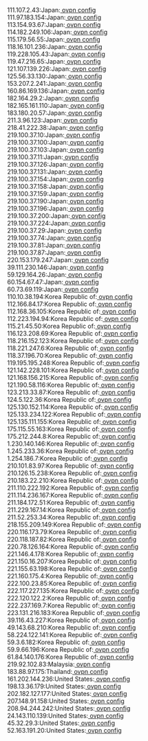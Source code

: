 111.107.2.43:Japan:[ ovpn config](vpn/111_107_2_43.ovpn)  
111.97.183.154:Japan:[ ovpn config](vpn/111_97_183_154.ovpn)  
113.154.93.67:Japan:[ ovpn config](vpn/113_154_93_67.ovpn)  
114.182.249.106:Japan:[ ovpn config](vpn/114_182_249_106.ovpn)  
115.179.56.55:Japan:[ ovpn config](vpn/115_179_56_55.ovpn)  
118.16.101.236:Japan:[ ovpn config](vpn/118_16_101_236.ovpn)  
119.228.105.43:Japan:[ ovpn config](vpn/119_228_105_43.ovpn)  
119.47.216.65:Japan:[ ovpn config](vpn/119_47_216_65.ovpn)  
121.107.139.226:Japan:[ ovpn config](vpn/121_107_139_226.ovpn)  
125.56.33.130:Japan:[ ovpn config](vpn/125_56_33_130.ovpn)  
153.207.2.241:Japan:[ ovpn config](vpn/153_207_2_241.ovpn)  
160.86.169.136:Japan:[ ovpn config](vpn/160_86_169_136.ovpn)  
182.164.29.2:Japan:[ ovpn config](vpn/182_164_29_2.ovpn)  
182.165.161.110:Japan:[ ovpn config](vpn/182_165_161_110.ovpn)  
183.180.20.57:Japan:[ ovpn config](vpn/183_180_20_57.ovpn)  
211.3.96.123:Japan:[ ovpn config](vpn/211_3_96_123.ovpn)  
218.41.222.38:Japan:[ ovpn config](vpn/218_41_222_38.ovpn)  
219.100.37.10:Japan:[ ovpn config](vpn/219_100_37_10.ovpn)  
219.100.37.100:Japan:[ ovpn config](vpn/219_100_37_100.ovpn)  
219.100.37.103:Japan:[ ovpn config](vpn/219_100_37_103.ovpn)  
219.100.37.11:Japan:[ ovpn config](vpn/219_100_37_11.ovpn)  
219.100.37.126:Japan:[ ovpn config](vpn/219_100_37_126.ovpn)  
219.100.37.131:Japan:[ ovpn config](vpn/219_100_37_131.ovpn)  
219.100.37.154:Japan:[ ovpn config](vpn/219_100_37_154.ovpn)  
219.100.37.158:Japan:[ ovpn config](vpn/219_100_37_158.ovpn)  
219.100.37.159:Japan:[ ovpn config](vpn/219_100_37_159.ovpn)  
219.100.37.190:Japan:[ ovpn config](vpn/219_100_37_190.ovpn)  
219.100.37.196:Japan:[ ovpn config](vpn/219_100_37_196.ovpn)  
219.100.37.200:Japan:[ ovpn config](vpn/219_100_37_200.ovpn)  
219.100.37.224:Japan:[ ovpn config](vpn/219_100_37_224.ovpn)  
219.100.37.29:Japan:[ ovpn config](vpn/219_100_37_29.ovpn)  
219.100.37.74:Japan:[ ovpn config](vpn/219_100_37_74.ovpn)  
219.100.37.81:Japan:[ ovpn config](vpn/219_100_37_81.ovpn)  
219.100.37.87:Japan:[ ovpn config](vpn/219_100_37_87.ovpn)  
220.153.179.247:Japan:[ ovpn config](vpn/220_153_179_247.ovpn)  
39.111.230.146:Japan:[ ovpn config](vpn/39_111_230_146.ovpn)  
59.129.164.26:Japan:[ ovpn config](vpn/59_129_164_26.ovpn)  
60.154.67.47:Japan:[ ovpn config](vpn/60_154_67_47.ovpn)  
60.73.69.119:Japan:[ ovpn config](vpn/60_73_69_119.ovpn)  
110.10.38.194:Korea Republic of:[ ovpn config](vpn/110_10_38_194.ovpn)  
112.166.84.17:Korea Republic of:[ ovpn config](vpn/112_166_84_17.ovpn)  
112.168.36.105:Korea Republic of:[ ovpn config](vpn/112_168_36_105.ovpn)  
112.223.194.94:Korea Republic of:[ ovpn config](vpn/112_223_194_94.ovpn)  
115.21.45.50:Korea Republic of:[ ovpn config](vpn/115_21_45_50.ovpn)  
116.123.208.69:Korea Republic of:[ ovpn config](vpn/116_123_208_69.ovpn)  
118.216.152.123:Korea Republic of:[ ovpn config](vpn/118_216_152_123.ovpn)  
118.221.247.6:Korea Republic of:[ ovpn config](vpn/118_221_247_6.ovpn)  
118.37.196.70:Korea Republic of:[ ovpn config](vpn/118_37_196_70.ovpn)  
119.195.195.248:Korea Republic of:[ ovpn config](vpn/119_195_195_248.ovpn)  
121.142.228.101:Korea Republic of:[ ovpn config](vpn/121_142_228_101.ovpn)  
121.168.156.215:Korea Republic of:[ ovpn config](vpn/121_168_156_215.ovpn)  
121.190.58.116:Korea Republic of:[ ovpn config](vpn/121_190_58_116.ovpn)  
123.213.33.87:Korea Republic of:[ ovpn config](vpn/123_213_33_87.ovpn)  
124.5.122.36:Korea Republic of:[ ovpn config](vpn/124_5_122_36.ovpn)  
125.130.152.114:Korea Republic of:[ ovpn config](vpn/125_130_152_114.ovpn)  
125.133.234.122:Korea Republic of:[ ovpn config](vpn/125_133_234_122.ovpn)  
125.135.111.155:Korea Republic of:[ ovpn config](vpn/125_135_111_155.ovpn)  
175.115.55.163:Korea Republic of:[ ovpn config](vpn/175_115_55_163.ovpn)  
175.212.244.8:Korea Republic of:[ ovpn config](vpn/175_212_244_8.ovpn)  
1.230.140.146:Korea Republic of:[ ovpn config](vpn/1_230_140_146.ovpn)  
1.245.233.36:Korea Republic of:[ ovpn config](vpn/1_245_233_36.ovpn)  
1.254.186.7:Korea Republic of:[ ovpn config](vpn/1_254_186_7.ovpn)  
210.101.83.97:Korea Republic of:[ ovpn config](vpn/210_101_83_97.ovpn)  
210.126.15.238:Korea Republic of:[ ovpn config](vpn/210_126_15_238.ovpn)  
210.183.22.210:Korea Republic of:[ ovpn config](vpn/210_183_22_210.ovpn)  
211.110.222.192:Korea Republic of:[ ovpn config](vpn/211_110_222_192.ovpn)  
211.114.236.167:Korea Republic of:[ ovpn config](vpn/211_114_236_167.ovpn)  
211.184.172.51:Korea Republic of:[ ovpn config](vpn/211_184_172_51.ovpn)  
211.229.167.14:Korea Republic of:[ ovpn config](vpn/211_229_167_14.ovpn)  
211.52.253.34:Korea Republic of:[ ovpn config](vpn/211_52_253_34.ovpn)  
218.155.209.149:Korea Republic of:[ ovpn config](vpn/218_155_209_149.ovpn)  
220.116.173.79:Korea Republic of:[ ovpn config](vpn/220_116_173_79.ovpn)  
220.118.187.82:Korea Republic of:[ ovpn config](vpn/220_118_187_82.ovpn)  
220.78.126.164:Korea Republic of:[ ovpn config](vpn/220_78_126_164.ovpn)  
221.146.4.178:Korea Republic of:[ ovpn config](vpn/221_146_4_178.ovpn)  
221.150.16.207:Korea Republic of:[ ovpn config](vpn/221_150_16_207.ovpn)  
221.155.63.198:Korea Republic of:[ ovpn config](vpn/221_155_63_198.ovpn)  
221.160.175.4:Korea Republic of:[ ovpn config](vpn/221_160_175_4.ovpn)  
222.100.23.85:Korea Republic of:[ ovpn config](vpn/222_100_23_85.ovpn)  
222.117.227.135:Korea Republic of:[ ovpn config](vpn/222_117_227_135.ovpn)  
222.120.122.2:Korea Republic of:[ ovpn config](vpn/222_120_122_2.ovpn)  
222.237.169.7:Korea Republic of:[ ovpn config](vpn/222_237_169_7.ovpn)  
223.131.216.183:Korea Republic of:[ ovpn config](vpn/223_131_216_183.ovpn)  
39.116.43.227:Korea Republic of:[ ovpn config](vpn/39_116_43_227.ovpn)  
49.143.68.210:Korea Republic of:[ ovpn config](vpn/49_143_68_210.ovpn)  
58.224.122.141:Korea Republic of:[ ovpn config](vpn/58_224_122_141.ovpn)  
59.3.6.182:Korea Republic of:[ ovpn config](vpn/59_3_6_182.ovpn)  
59.9.66.196:Korea Republic of:[ ovpn config](vpn/59_9_66_196.ovpn)  
61.84.140.176:Korea Republic of:[ ovpn config](vpn/61_84_140_176.ovpn)  
219.92.102.83:Malaysia:[ ovpn config](vpn/219_92_102_83.ovpn)  
183.88.97.175:Thailand:[ ovpn config](vpn/183_88_97_175.ovpn)  
161.202.144.236:United States:[ ovpn config](vpn/161_202_144_236.ovpn)  
198.13.36.179:United States:[ ovpn config](vpn/198_13_36_179.ovpn)  
202.182.127.177:United States:[ ovpn config](vpn/202_182_127_177.ovpn)  
207.148.91.158:United States:[ ovpn config](vpn/207_148_91_158.ovpn)  
208.94.244.242:United States:[ ovpn config](vpn/208_94_244_242.ovpn)  
24.143.110.139:United States:[ ovpn config](vpn/24_143_110_139.ovpn)  
45.32.29.3:United States:[ ovpn config](vpn/45_32_29_3.ovpn)  
52.163.191.20:United States:[ ovpn config](vpn/52_163_191_20.ovpn)  
